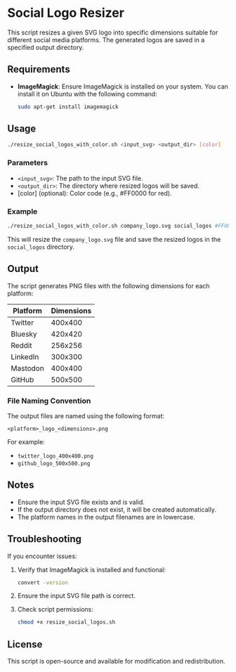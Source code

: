# Social Logo Resizer

This script resizes a given SVG logo into specific dimensions suitable for
different social media platforms. The generated logos are saved in a specified
output directory.

## Requirements

- **ImageMagick**: Ensure ImageMagick is installed on your system. You can
  install it on Ubuntu with the following command:
  ```bash
  sudo apt-get install imagemagick
  ```

## Usage

```bash
./resize_social_logos_with_color.sh <input_svg> <output_dir> [color]
```

### Parameters

- `<input_svg>`: The path to the input SVG file.
- `<output_dir>`: The directory where resized logos will be saved.
- [color] (optional): Color code (e.g., #FF0000 for red).

### Example

```bash
./resize_social_logos_with_color.sh company_logo.svg social_logos #FF0000
```

This will resize the `company_logo.svg` file and save the resized logos in the
`social_logos` directory.

## Output

The script generates PNG files with the following dimensions for each platform:

| Platform   | Dimensions |
|------------|------------|
| Twitter    | 400x400    |
| Bluesky    | 420x420    |
| Reddit     | 256x256    |
| LinkedIn   | 300x300    |
| Mastodon   | 400x400    |
| GitHub     | 500x500    |

### File Naming Convention

The output files are named using the following format:

```
<platform>_logo_<dimensions>.png
```

For example:

- `twitter_logo_400x400.png`
- `github_logo_500x500.png`

## Notes

- Ensure the input SVG file exists and is valid.
- If the output directory does not exist, it will be created automatically.
- The platform names in the output filenames are in lowercase.

## Troubleshooting

If you encounter issues:

1. Verify that ImageMagick is installed and functional:
   ```bash
   convert -version
   ```

2. Ensure the input SVG file path is correct.

3. Check script permissions:
   ```bash
   chmod +x resize_social_logos.sh
   ```

## License

This script is open-source and available for modification and redistribution.

